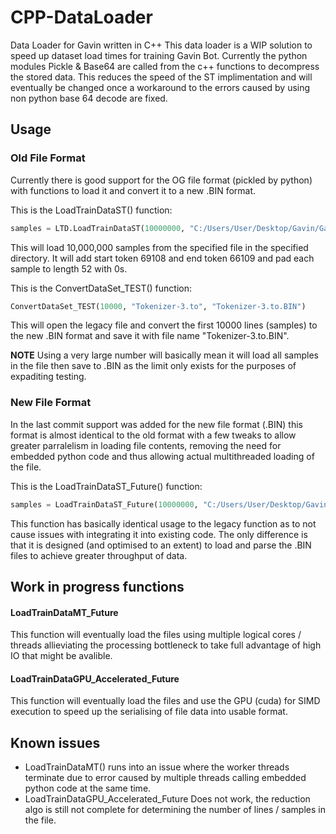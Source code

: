 # CPP-DataLoader
Data Loader for Gavin written in C++
This data loader is a WIP solution to speed up dataset load times for training Gavin Bot.
Currently the python modules Pickle & Base64 are called from the c++ functions to decompress the stored data. This reduces the speed of the ST implimentation and will eventually be changed once a workaround to the errors caused by using non python base 64 decode are fixed.

## Usage

### Old File Format
Currently there is good support for the OG file format (pickled by python) with functions to load it and convert it to a new .BIN format.

This is the LoadTrainDataST() function:
```python
samples = LTD.LoadTrainDataST(10000000, "C:/Users/User/Desktop/Gavin/GavinTraining/", "Tokenizer-3.to", 69108,66109, 52, 0)
```
This will load 10,000,000 samples from the specified file in the specified directory. It will add start token 69108 and end token 66109 and pad each sample to length 52 with 0s.

This is the ConvertDataSet_TEST() function:
```python
ConvertDataSet_TEST(10000, "Tokenizer-3.to", "Tokenizer-3.to.BIN")
```
This will open the legacy file and convert the first 10000 lines (samples) to the new .BIN format and save it with file name "Tokenizer-3.to.BIN".

**NOTE** Using a very large number will basically mean it will load all samples in the file then save to .BIN as the limit only exists for the purposes of expaditing testing.

### New File Format
In the last commit support was added for the new file format (.BIN) this format is almost identical to the old format with a few tweaks to allow greater parralelism in loading file contents, removing the need for embedded python code and thus allowing actual multithreaded loading of the file.

This is the LoadTrainDataST_Future() function:
```python
samples = LoadTrainDataST_Future(10000000, "C:/Users/User/Desktop/Gavin/GavinTraining/", "Tokenizer-3.to.BIN", 69108,66109, 52, 0)
```
This function has basically identical usage to the legacy function as to not cause issues with integrating it into existing code. The only difference is that it is designed (and optimised to an extent) to load and parse the .BIN files to achieve greater throughput of data.

## Work in progress functions
#### LoadTrainDataMT_Future
This function will eventually load the files using multiple logical cores / threads allieviating the processing bottleneck to take full advantage of high IO that might be avalible.

#### LoadTrainDataGPU_Accelerated_Future
This function will eventually load the files and use the GPU (cuda) for SIMD execution to speed up the serialising of file data into usable format.

## Known issues

* LoadTrainDataMT() runs into an issue where the worker threads terminate due to error caused by multiple threads calling embedded python code at the same time.
* LoadTrainDataGPU_Accelerated_Future Does not work, the reduction algo is still not complete for determining the number of lines / samples in the file.
